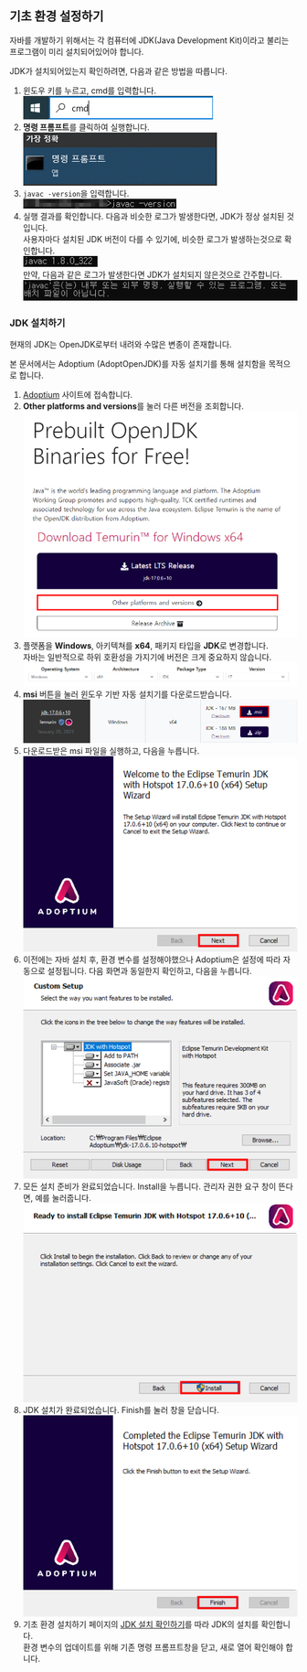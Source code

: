 ## 기초 환경 설정하기

자바를 개발하기 위해서는 각 컴퓨터에 JDK(Java Development Kit)이라고 불리는 프로그램이 미리 설치되어있어야 합니다.

JDK가 설치되어있는지 확인하려면, 다음과 같은 방법을 따릅니다.

1. 윈도우 키를 누르고, cmd를 입력합니다.<br>
   ![CMD 검색 예제](../images/01/type_cmd.png)
2. **명령 프롬프트**를 클릭하여 실행합니다. <br>
   ![CMD 실행 예제](../images/01/click_cmd.png)
3. `javac -version`을 입력합니다.<br>
   ![javac 실행 예제](../images/01/type_javac.png)
4. 실행 결과를 확인합니다. 다음과 비슷한 로그가 발생한다면, JDK가 정상 설치된 것입니다.<br>
   사용자마다 설치된 JDK 버전이 다를 수 있기에, 비슷한 로그가 발생하는것으로 확인합니다.<br>
   ![javac 실행 성공 예제](../images/01/valid_jdk.png)<br>
   만약, 다음과 같은 로그가 발생한다면 JDK가 설치되지 않은것으로 간주합니다. <br>
   ![javac 실행 성공 예제](../images/01/invalid_javac.png)

### JDK 설치하기

현재의 JDK는 OpenJDK로부터 내려와 수많은 변종이 존재합니다.

본 문서에서는 Adoptium (AdoptOpenJDK)를 자동 설치기를 통해 설치함을 목적으로 합니다.

1. [Adoptium](https://adoptium.net/) 사이트에 접속합니다.
2. **Other platforms and versions**를 눌러 다른 버전을 조회합니다.<br>
   ![Adoptium](../images/01/adoumtium_other_platform.png)
3. 플랫폼을 **Windows**, 아키텍쳐를 **x64**, 패키지 타입을 **JDK**로 변경합니다.<br>
   자바는 일반적으로 하위 호환성을 가지기에 버전은 크게 중요하지 않습니다.<br>
   ![Adoptium 버전 선택](../images/01/adoptium_version_selection.png)
4. **msi** 버튼을 눌러 윈도우 기반 자동 설치기를 다운로드받습니다.<br>
   ![Adoptium 버전 선택](../images/01/download_msi.png)
5. 다운로드받은 msi 파일을 실행하고, 다음을 누릅니다.<br>
   ![설치기 첫 페이지](../images/01/installation_01.png)
6. 이전에는 자바 설치 후, 환경 변수를 설정해야했으나 Adoptium은 설정에 따라 자동으로 설정됩니다. 다음 화면과 동일한지 확인하고, 다음을 누릅니다.<br>
   ![설치기 설정 페이지](../images/01/installation_02.png)
7. 모든 설치 준비가 완료되었습니다. Install을 누릅니다. 관리자 권한 요구 창이 뜬다면, 예를 눌러줍니다.<br>
   ![설치 페이지](../images/01/installation_03.png)
8. JDK 설치가 완료되었습니다. Finish를 눌러 창을 닫습니다.<br>
   ![설치 완료 페이지](../images/01/installation_04.png)
9. 기초 환경 설치하기 페이지의 [JDK 설치 확인하기]()를 따라 JDK의 설치를 확인합니다.<br>
   환경 변수의 업데이트를 위해 기존 명령 프롬프트창을 닫고, 새로 열어 확인해야 합니다.